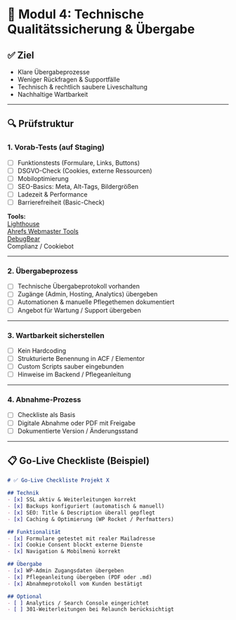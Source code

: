# 🧪 Modul 4: Technische Qualitätssicherung & Übergabe

## ✅ Ziel
- Klare Übergabeprozesse
- Weniger Rückfragen & Supportfälle
- Technisch & rechtlich saubere Liveschaltung
- Nachhaltige Wartbarkeit

---

## 🔍 Prüfstruktur

### 1. Vorab-Tests (auf Staging)
- [ ] Funktionstests (Formulare, Links, Buttons)
- [ ] DSGVO-Check (Cookies, externe Ressourcen)
- [ ] Mobiloptimierung
- [ ] SEO-Basics: Meta, Alt-Tags, Bildergrößen
- [ ] Ladezeit & Performance
- [ ] Barrierefreiheit (Basic-Check)

**Tools:**  
[Lighthouse](https://pagespeed.web.dev/)  
[Ahrefs Webmaster Tools](https://ahrefs.com/webmaster-tools)  
[DebugBear](https://www.debugbear.com/)  
Complianz / Cookiebot

---

### 2. Übergabeprozess
- [ ] Technische Übergabeprotokoll vorhanden
- [ ] Zugänge (Admin, Hosting, Analytics) übergeben
- [ ] Automationen & manuelle Pflegethemen dokumentiert
- [ ] Angebot für Wartung / Support übergeben

---

### 3. Wartbarkeit sicherstellen
- [ ] Kein Hardcoding
- [ ] Strukturierte Benennung in ACF / Elementor
- [ ] Custom Scripts sauber eingebunden
- [ ] Hinweise im Backend / Pflegeanleitung

---

### 4. Abnahme-Prozess
- [ ] Checkliste als Basis
- [ ] Digitale Abnahme oder PDF mit Freigabe
- [ ] Dokumentierte Version / Änderungsstand

---

## 📋 Go-Live Checkliste (Beispiel)

```md
# ✅ Go-Live Checkliste Projekt X

## Technik
- [x] SSL aktiv & Weiterleitungen korrekt
- [x] Backups konfiguriert (automatisch & manuell)
- [x] SEO: Title & Description überall gepflegt
- [x] Caching & Optimierung (WP Rocket / Perfmatters)

## Funktionalität
- [x] Formulare getestet mit realer Mailadresse
- [x] Cookie Consent blockt externe Dienste
- [x] Navigation & Mobilmenü korrekt

## Übergabe
- [x] WP-Admin Zugangsdaten übergeben
- [x] Pflegeanleitung übergeben (PDF oder .md)
- [x] Abnahmeprotokoll vom Kunden bestätigt

## Optional
- [ ] Analytics / Search Console eingerichtet
- [ ] 301-Weiterleitungen bei Relaunch berücksichtigt
